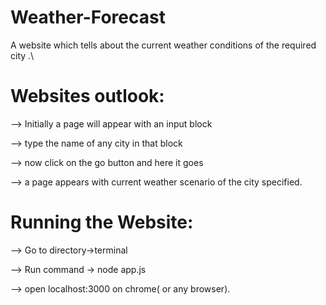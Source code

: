 # Weather-Forecast
A website which tells about the current weather conditions of the required city .\

# Websites outlook:

-->     Initially a page will appear with an input block 

-->     type the name of any city in that block 

-->     now click on the go button and here it goes 

-->     a page appears with current weather scenario of the city specified.

# Running the Website:

--> Go to directory->terminal

--> Run command -> node app.js

--> open localhost:3000 on chrome( or any browser).
